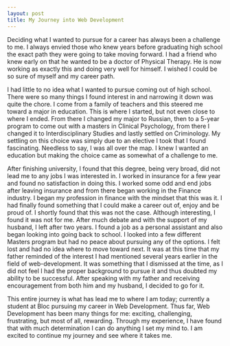 ```yaml
---
layout: post
title: My Journey into Web Development 
---
```


  Deciding what I wanted to pursue for a career has always been a challenge to me. I always envied those who knew years before graduating high school the exact path they were going to take moving forward. I had a friend who knew early on that he wanted to be a doctor of Physical Therapy. He is now working as exactly this and doing very well for himself. I wished I could be so sure of myself and my career path. 
  
  I had little to no idea what I wanted to pursue coming out of high school. There were so many things I found interest in and narrowing it down was quite the chore. I come from a family of teachers and this steered me toward a major in education. This is where I started, but not even close to where I ended. From there I changed my major to Russian, then to a 5-year program to come out with a masters in Clinical Psychology, from there I changed it to Interdisciplinary Studies and lastly settled on Criminology. My settling on this choice was simply due to an elective I took that I found fascinating. Needless to say, I was all over the map. I knew I wanted an education but making the choice came as somewhat of a challenge to me. 

  After finishing university, I found that this degree, being very broad, did not lead me to any jobs I was interested in. I worked in insurance for a few year and found no satisfaction in doing this. I worked some odd and end jobs after leaving insurance and from there began working in the Finance industry. I began my profession in finance with the mindset that this was it. I had finally found something that I could make a career out of, enjoy and be proud of. I shortly found that this was not the case. Although interesting, I found it was not for me. After much debate and with the support of my husband, I left after two years. I found a job as a personal assistant and also began looking into going back to school. I looked into a few different Masters program but had no peace about pursuing any of the options. I felt lost and had no idea where to move toward next. It was at this time that my father reminded of the interest I had mentioned several years earlier in the field of web-development. It was something that I dismissed at the time, as I did not feel I had the proper background to pursue it and thus doubted my ability to be successful. After speaking with my father and receiving encouragement from both him and my husband, I decided to go for it. 

  This entire journey is what has lead me to where I am today; currently a student at Bloc pursuing my career in Web Development. Thus far, Web Development has been many things for me: exciting, challenging, frustrating, but most of all, rewarding. Through my experience, I have found that with much determination I can do anything I set my mind to. I am excited to continue my journey and see where it takes me.

